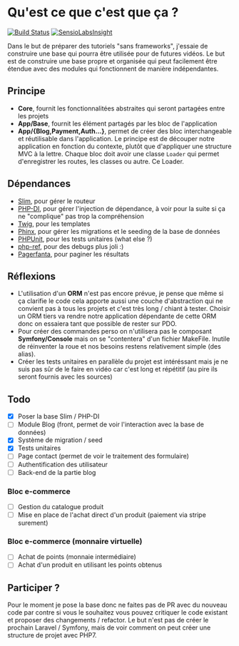 # Qu'est ce que c'est que ça ?

[![Build Status](https://travis-ci.org/Grafikart/PeuChePeu-Framework.svg?branch=master)](https://travis-ci.org/Grafikart/PeuChePeu-Framework)
[![SensioLabsInsight](https://insight.sensiolabs.com/projects/18505987-b86b-4b3e-bf8a-07bff9c5ef96/mini.png)](https://insight.sensiolabs.com/projects/18505987-b86b-4b3e-bf8a-07bff9c5ef96)

Dans le but de préparer des tutoriels "sans frameworks", j'essaie de construire une base qui pourra être utilisée pour 
de futures vidéos. Le but est de construire une base propre et organisée qui peut facilement être étendue avec des 
modules qui fonctionnent de manière indépendantes. 

## Principe

- **Core**, fournit les fonctionnalitées abstraites qui seront partagées entre les projets
- **App/Base**, fournit les élément partagés par les bloc de l'application
- **App/{Blog,Payment,Auth...}**, permet de créer des bloc interchangeable et réutilisable dans l'application. Le 
principe est de découper notre application en fonction du contexte, plutôt que d'appliquer une structure MVC à la 
lettre. Chaque bloc doit avoir une classe `Loader` qui permet d'enregistrer les routes, les classes ou autre. Ce 
Loader.

## Dépendances

- [Slim](https://www.slimframework.com/), pour gérer le routeur
- [PHP-DI](http://php-di.org/), pour gérer l'injection de dépendance, à voir pour la suite si ça ne "complique" pas 
trop la compréhension
- [Twig](https://twig.sensiolabs.org/), pour les templates
- [Phinx](https://phinx.org/), pour gérer les migrations et le seeding de la base de données
- [PHPUnit](https://phpunit.de/), pour les tests unitaires (what else ?)
- [php-ref](https://github.com/digitalnature/php-ref), pour des debugs plus joli :)
- [Pagerfanta](https://github.com/whiteoctober/Pagerfanta), pour paginer les résultats

## Réflexions

- L'utilisation d'un **ORM** n'est pas encore prévue, je pense que même si ça clarifie le code cela apporte aussi une 
couche d'abstraction qui ne convient pas à tous les projets et c'est très long / chiant à tester. Choisir un ORM 
tiers va rendre notre application dépendante de cette ORM donc on essaiera tant que possible de rester sur PDO.
- Pour créer des commandes perso on n'utilisera pas le composant **Symfony/Console** mais on se "contentera" d'un 
fichier MakeFile. Inutile de réinventer la roue et nos besoins restens relativement simple (des alias).
- Créer les tests unitaires en parallèle du projet est intéréssant mais je ne suis pas sûr de le faire en vidéo car 
c'est long et répétitif (au pire ils seront fournis avec les sources)

## Todo

- [x] Poser la base Slim / PHP-DI
- [ ] Module Blog (front, permet de voir l'interaction avec la base de données)
- [x] Système de migration / seed
- [x] Tests unitaires
- [ ] Page contact (permet de voir le traitement des formulaire)
- [ ] Authentification des utilisateur
- [ ] Back-end de la partie blog

### Bloc e-commerce

- [ ] Gestion du catalogue produit
- [ ] Mise en place de l'achat direct d'un produit (paiement via stripe surement)

### Bloc e-commerce (monnaire virtuelle)

- [ ] Achat de points (monnaie intermédiaire)
- [ ] Achat d'un produit en utilisant les points obtenus

## Participer ?

Pour le moment je pose la base donc ne faites pas de PR avec du nouveau code par contre si vous le souhaitez vous 
pouvez critiquer le code existant et proposer des changements / refactor. Le but n'est pas de créer le prochain 
Laravel / Symfony, mais de voir comment on peut créer une structure de projet avec PHP7.